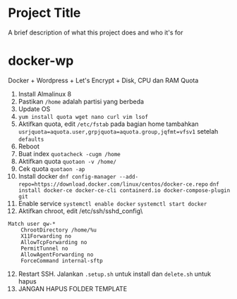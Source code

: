 
# Project Title

A brief description of what this project does and who it's for

# docker-wp
Docker + Wordpress + Let's Encrypt + Disk, CPU dan RAM Quota

1. Install Almalinux 8
2. Pastikan `/home` adalah partisi yang berbeda
3. Update OS
4. `yum install quota wget nano curl vim lsof`
4. Aktifkan quota, edit `/etc/fstab` pada bagian home tambahkan `usrjquota=aquota.user,grpjquota=aquota.group,jqfmt=vfsv1` setelah `defaults`
5. Reboot
6. Buat index `quotacheck -cugm /home`
7. Aktifkan quota `quotaon -v /home/`
8. Cek quota `quotaon -ap`
9. Install docker `dnf config-manager --add-repo=https://download.docker.com/linux/centos/docker-ce.repo` `dnf install docker-ce docker-ce-cli containerd.io docker-compose-plugin git`
10. Enable service `systemctl enable docker` `systemctl start docker`
11. Aktifkan chroot, edit /etc/ssh/sshd_config\
```
Match user qw-*
    ChrootDirectory /home/%u
    X11Forwarding no
    AllowTcpForwarding no
    PermitTunnel no
    AllowAgentForwarding no
    ForceCommand internal-sftp
```
12. Restart SSH. Jalankan `.setup.sh` untuk install dan `delete.sh` untuk hapus
13. JANGAN HAPUS FOLDER TEMPLATE
